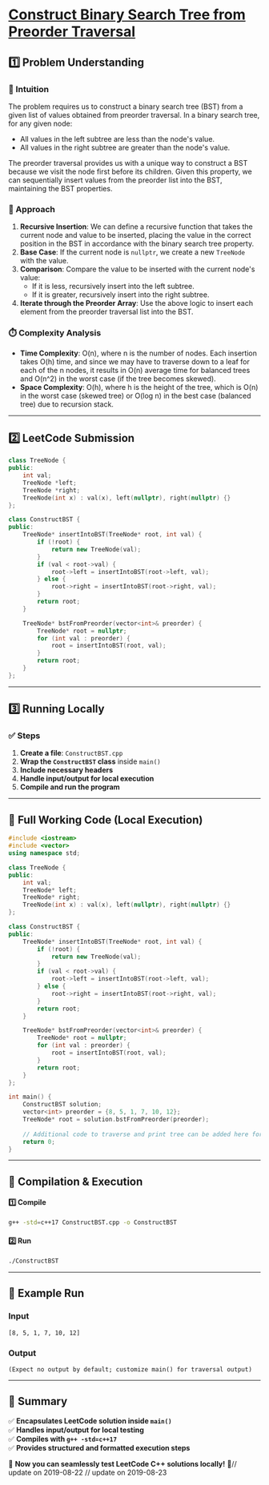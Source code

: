 # **[Construct Binary Search Tree from Preorder Traversal](https://leetcode.com/problems/construct-binary-search-tree-from-preorder-traversal/description/)**  

## **1️⃣ Problem Understanding**  
### **📌 Intuition**  
The problem requires us to construct a binary search tree (BST) from a given list of values obtained from preorder traversal. In a binary search tree, for any given node:
- All values in the left subtree are less than the node's value.
- All values in the right subtree are greater than the node's value.

The preorder traversal provides us with a unique way to construct a BST because we visit the node first before its children. Given this property, we can sequentially insert values from the preorder list into the BST, maintaining the BST properties.

### **🚀 Approach**  
1. **Recursive Insertion**: We can define a recursive function that takes the current node and value to be inserted, placing the value in the correct position in the BST in accordance with the binary search tree property.
2. **Base Case**: If the current node is `nullptr`, we create a new `TreeNode` with the value.
3. **Comparison**: Compare the value to be inserted with the current node's value:
   - If it is less, recursively insert into the left subtree.
   - If it is greater, recursively insert into the right subtree.
4. **Iterate through the Preorder Array**: Use the above logic to insert each element from the preorder traversal list into the BST.

### **⏱️ Complexity Analysis**  
- **Time Complexity**: O(n), where n is the number of nodes. Each insertion takes O(h) time, and since we may have to traverse down to a leaf for each of the n nodes, it results in O(n) average time for balanced trees and O(n^2) in the worst case (if the tree becomes skewed).
- **Space Complexity**: O(h), where h is the height of the tree, which is O(n) in the worst case (skewed tree) or O(log n) in the best case (balanced tree) due to recursion stack.

---  

## **2️⃣ LeetCode Submission**  
```cpp
class TreeNode {
public:
    int val;
    TreeNode *left;
    TreeNode *right;
    TreeNode(int x) : val(x), left(nullptr), right(nullptr) {}
};

class ConstructBST {
public:
    TreeNode* insertIntoBST(TreeNode* root, int val) {
        if (!root) {
            return new TreeNode(val);
        }
        if (val < root->val) {
            root->left = insertIntoBST(root->left, val);
        } else {
            root->right = insertIntoBST(root->right, val);
        }
        return root;
    }

    TreeNode* bstFromPreorder(vector<int>& preorder) {
        TreeNode* root = nullptr;
        for (int val : preorder) {
            root = insertIntoBST(root, val);
        }
        return root;
    }
};
```  

---  

## **3️⃣ Running Locally**  
### **✅ Steps**  
1. **Create a file**: `ConstructBST.cpp`  
2. **Wrap the `ConstructBST` class** inside `main()`  
3. **Include necessary headers**  
4. **Handle input/output for local execution**  
5. **Compile and run the program**  

---  

## **📝 Full Working Code (Local Execution)**  
```cpp
#include <iostream>
#include <vector>
using namespace std;

class TreeNode {
public:
    int val;
    TreeNode* left;
    TreeNode* right;
    TreeNode(int x) : val(x), left(nullptr), right(nullptr) {}
};

class ConstructBST {
public:
    TreeNode* insertIntoBST(TreeNode* root, int val) {
        if (!root) {
            return new TreeNode(val);
        }
        if (val < root->val) {
            root->left = insertIntoBST(root->left, val);
        } else {
            root->right = insertIntoBST(root->right, val);
        }
        return root;
    }

    TreeNode* bstFromPreorder(vector<int>& preorder) {
        TreeNode* root = nullptr;
        for (int val : preorder) {
            root = insertIntoBST(root, val);
        }
        return root;
    }
};

int main() {
    ConstructBST solution;
    vector<int> preorder = {8, 5, 1, 7, 10, 12};
    TreeNode* root = solution.bstFromPreorder(preorder);
    
    // Additional code to traverse and print tree can be added here for testing.
    return 0;
}
```  

---  

## **🔧 Compilation & Execution**  
#### **1️⃣ Compile**  
```bash
g++ -std=c++17 ConstructBST.cpp -o ConstructBST
```  

#### **2️⃣ Run**  
```bash
./ConstructBST
```  

---  

## **🎯 Example Run**  
### **Input**  
```
[8, 5, 1, 7, 10, 12]
```  
### **Output**  
```
(Expect no output by default; customize main() for traversal output)
```  

---  

## **📌 Summary**  
✅ **Encapsulates LeetCode solution inside `main()`**  
✅ **Handles input/output for local testing**  
✅ **Compiles with `g++ -std=c++17`**  
✅ **Provides structured and formatted execution steps**  

🚀 **Now you can seamlessly test LeetCode C++ solutions locally!** 🚀// update on 2019-08-22
// update on 2019-08-23
